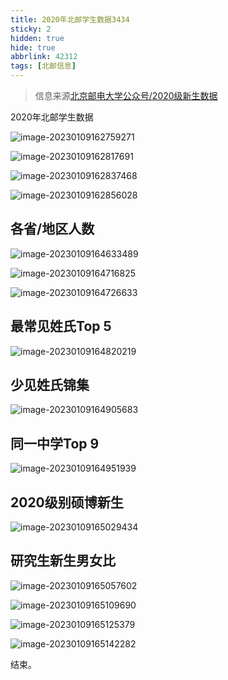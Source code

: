 ```yaml
---
title: 2020年北邮学生数据3434
sticky: 2
hidden: true
hide: true
abbrlink: 42312
tags: [北邮信息]
---
```

> 信息来源[北京邮电大学公众号/2020级新生数据](https://mp.weixin.qq.com/s/3hAsiQY_0Ruz4xuV9L9Gqw)

2020年北邮学生数据

![image-20230109162759271](https://cdn.staticaly.com/gh/yangmulao/blogcdn@master/img/image-20230109162759271.png)

![image-20230109162817691](https://cdn.staticaly.com/gh/yangmulao/blogcdn@master/img/image-20230109162817691.png)

![image-20230109162837468](https://cdn.staticaly.com/gh/yangmulao/blogcdn@master/img/image-20230109162837468.png)

![image-20230109162856028](https://cdn.staticaly.com/gh/yangmulao/blogcdn@master/img/image-20230109162856028.png)

## 各省/地区人数

![image-20230109164633489](https://cdn.staticaly.com/gh/yangmulao/blogcdn@master/img/image-20230109164633489.png)

![image-20230109164716825](https://cdn.staticaly.com/gh/yangmulao/blogcdn@master/img/image-20230109164716825.png)

![image-20230109164726633](https://cdn.staticaly.com/gh/yangmulao/blogcdn@master/img/image-20230109164726633.png)

## 最常见姓氏Top 5

![image-20230109164820219](https://cdn.staticaly.com/gh/yangmulao/blogcdn@master/img/image-20230109164820219.png)

## 少见姓氏锦集

![image-20230109164905683](https://cdn.staticaly.com/gh/yangmulao/blogcdn@master/img/image-20230109164905683.png)

## 同一中学Top 9

![image-20230109164951939](https://cdn.staticaly.com/gh/yangmulao/blogcdn@master/img/image-20230109164951939.png)

## 2020级别硕博新生

![image-20230109165029434](https://cdn.staticaly.com/gh/yangmulao/blogcdn@master/img/image-20230109165029434.png)

## 研究生新生男女比

![image-20230109165057602](https://cdn.staticaly.com/gh/yangmulao/blogcdn@master/img/image-20230109165057602.png)

![image-20230109165109690](https://cdn.staticaly.com/gh/yangmulao/blogcdn@master/img/image-20230109165109690.png)

![image-20230109165125379](https://cdn.staticaly.com/gh/yangmulao/blogcdn@master/img/image-20230109165125379.png)

![image-20230109165142282](https://cdn.staticaly.com/gh/yangmulao/blogcdn@master/img/image-20230109165142282.png)

结束。




